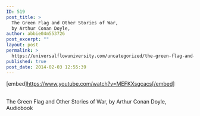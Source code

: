 ```yaml
---
ID: 519
post_title: >
  The Green Flag and Other Stories of War,
  by Arthur Conan Doyle,
author: abbie04m553726
post_excerpt: ""
layout: post
permalink: >
  https://universalflowuniversity.com/uncategorized/the-green-flag-and-other-stories-of-war-by-arthur-conan-doyle/
published: true
post_date: 2014-02-03 12:55:39
---
```

[embed]https://www.youtube.com/watch?v=MEFKXsgcacs[/embed]</br></br>
<p>The Green Flag and Other Stories of War, by Arthur Conan Doyle, Audiobook </p>